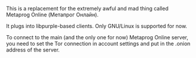This is a replacement for the extremely awful and mad thing called Metaprog Online (Метапрог Онлайн).

It plugs into libpurple-based clients. Only GNU/Linux is supported for now.

To connect to the main (and the only one for now) Metaprog Online server, you need to set the Tor connection in account settings and put in the .onion address of the server.
